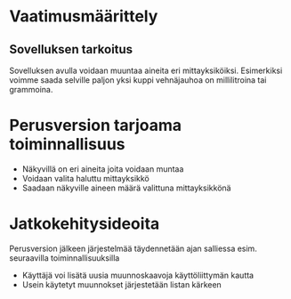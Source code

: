 # Vaatimusmäärittely

## Sovelluksen tarkoitus

Sovelluksen avulla voidaan muuntaa aineita eri mittayksiköiksi. Esimerkiksi voimme saada selville paljon yksi kuppi vehnäjauhoa on millilitroina tai grammoina.

# Perusversion tarjoama toiminnallisuus

- Näkyvillä on eri aineita joita voidaan muntaa
- Voidaan valita haluttu mittayksikkö
- Saadaan näkyville aineen määrä valittuna mittayksikkönä

# Jatkokehitysideoita

Perusversion jälkeen järjestelmää täydennetään ajan salliessa esim. seuraavilla toiminnallisuuksilla

- Käyttäjä voi lisätä uusia muunnoskaavoja käyttöliittymän kautta
- Usein käytetyt muunnokset järjestetään listan kärkeen